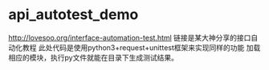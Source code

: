 # api_autotest_demo
http://lovesoo.org/interface-automation-test.html
链接是某大神分享的接口自动化教程
此处代码是使用python3+request+unittest框架来实现同样的功能
加载相应的模块，执行py文件就能在目录下生成测试结果。
